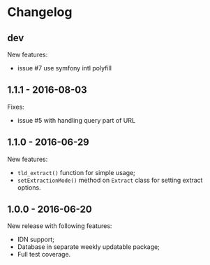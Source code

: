 # Changelog

## dev

New features:
* issue #7 use symfony intl polyfill

## 1.1.1 - 2016-08-03

Fixes:
* issue #5 with handling query part of URL

## 1.1.0 - 2016-06-29

New features:
* `tld_extract()` function for simple usage;
* `setExtractionMode()` method on `Extract` class for setting extract options.

## 1.0.0 - 2016-06-20

New release with following features:
* IDN support;
* Database in separate weekly updatable package;
* Full test coverage.
